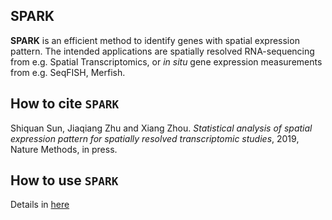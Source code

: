 ## SPARK

**SPARK** is an efficient method to identify genes with spatial expression pattern. 
The intended applications are spatially resolved RNA-sequencing from e.g.
Spatial Transcriptomics, or *in situ* gene expression measurements from
e.g. SeqFISH, Merfish.

How to cite `SPARK`
-------------------
Shiquan Sun, Jiaqiang Zhu and Xiang Zhou. *Statistical analysis of spatial expression pattern for spatially resolved transcriptomic studies*, 2019, Nature Methods, in press. 

How to use `SPARK`
-------------------
Details in [here](https://xzhoulab.github.io/SPARK/)
